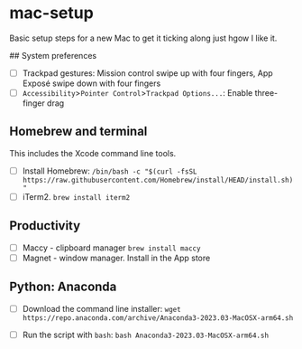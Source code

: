 # mac-setup
Basic setup steps for a new Mac to get it ticking along just hgow I like it. 

## System preferences
 -[ ] Trackpad gestures: Mission control swipe up with four fingers, App Exposé swipe down with four fingers
 -[ ] `Accessibility`>`Pointer Control`>`Trackpad Options...`: Enable three-finger drag

## Homebrew and terminal
This includes the Xcode command line tools. 
 -[ ] Install Homebrew: `/bin/bash -c "$(curl -fsSL https://raw.githubusercontent.com/Homebrew/install/HEAD/install.sh)"`
 -[ ] iTerm2. `brew install iterm2`

## Productivity
 -[ ] Maccy - clipboard manager `brew install maccy`
 -[ ] Magnet - window manager. Install in the App store

## Python: Anaconda
 -[ ] Download the command line installer: `wget https://repo.anaconda.com/archive/Anaconda3-2023.03-MacOSX-arm64.sh`
 -[ ] Run the script with `bash`: `bash Anaconda3-2023.03-MacOSX-arm64.sh`

